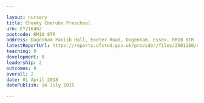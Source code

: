 ```yaml
---

layout: nursery
title: Cheeky Cherubs Preschool
urn: EY216402
postcode: RM10 8TR
address: Dagenham Parish Hall, Exeter Road, Dagenham, Essex, RM10 8TR
latestReportUrl: https://reports.ofsted.gov.uk/provider/files/2501260/urn/EY216402.pdf
teaching: 0
development: 0
leadership: 2
outcomes: 0
overall: 2
date: 01 April 2018 
datePublish: 14 July 2015

---
```

